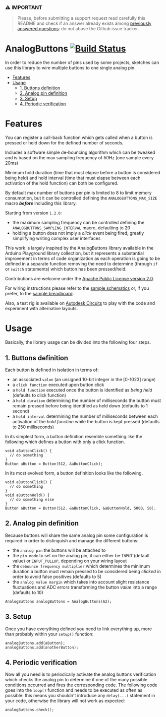 ### &#x26A0; **IMPORTANT**
 
> Please, before submitting a support request read carefully this README and check if an answer already exists among [previously answered questions](https://github.com/rlogiacco/AnalogButtons/issues?q=label:question): do not abuse the Github issue tracker.

AnalogButtons [![Build Status][travis-status]][travis]
=============
[travis]: https://travis-ci.org/rlogiacco/AnalogButtons
[travis-status]: https://travis-ci.org/rlogiacco/AnalogButtons.svg?branch=master

In order to reduce the number of pins used by some projects, sketches can use this library to wire multiple buttons to one single analog pin.

<!-- toc -->

- [Features](#features)
- [Usage](#usage)
  - [1. Buttons definition](#1-buttons-definition)
  - [2. Analog pin definition](#2-analog-pin-definition)
  - [3. Setup](#3-setup)
  - [4. Periodic verification](#4-periodic-verification)

<!-- tocstop -->

# Features

You can register a call-back function which gets called when a button is pressed or held down for the defined number of seconds.

Includes a software simple de-bouncing algorithm which can be tweaked and is based on the max sampling frequency of 50Hz (one sample every 20ms)
 
Minimum hold duration (time that must elapse before a button is considered being held) and hold interval (time that must elapse between each activation of the hold function) can both be configured.

By default max number of buttons per pin is limited to 8 to limit memory consumption, but it can be controlled defining the `ANALOGBUTTONS_MAX_SIZE` macro ***before*** including this library.

Starting from version `1.2.0`:

* the maximum sampling frequency can be controlled defining the `ANALOGBUTTONS_SAMPLING_INTERVAL` macro, defaulting to 20
* holding a button does not imply a *click* event being fired, greatly simplifying writing complex user interfaces 

This work is largely inspired by the AnalogButtons library available in the Arduino Playground library collection, but it represents a substantial improvement in terms of code organization as each operation is going to be defined in a separate function removing the need to determine (through `if` or `switch` statements) which button has been pressed/held.

Contributions are welcome under the [Apache Public License version 2.0](http://www.apache.org/licenses/LICENSE-2.0.html).

For wiring instructions please refer to the [sample schematics](https://raw.githubusercontent.com/rlogiacco/AnalogButtons/master/schematic.png) or, if you prefer, to the [sample breadboard](https://raw.githubusercontent.com/rlogiacco/AnalogButtons/master/breadboard.png).

Also, a test rig is available on [Autodesk Circuits](https://circuits.io/circuits/4718116-analogbuttons) to play with the code and experiment with alternative layouts.

# Usage

Basically, the library usage can be divided into the following four steps. 

## 1. Buttons definition


Each button is defined in isolation in terms of:

* an associated `value` (an unsigned 10-bit integer in the [0-1023] range)
* a `click function` executed upon button click
* a `hold function` executed once the button is identified as *being held* (defaults to click function)
* a `hold duration` determining the number of milliseconds the button must remain pressed before being identified as held down (defaults to 1 second)
* a `hold interval` determining the number of milliseconds between each activation of the *hold function* while the button is kept pressed (defaults to 250 milliseconds)

In its simplest form, a button definition resemble something like the following which defines a button with only a click function.

```
void aButtonClick() {
  // do something
}
Button aButton = Button(512, &aButtonClick);
```

In its most evolved form, a button definition looks like the following.


```
void aButtonClick() {
  // do something
}
void aButtonHold() {
  // do something else
}
Button aButton = Button(512, &aButtonClick, &aButtonHold, 5000, 50);
```


## 2. Analog pin definition

Because buttons will share the same analog pin some configuration is required in order to distinguish and manage the different buttons:

* the `analog pin` the buttons will be attached to
* the `pin mode` to set on the analog pin, it can either be `INPUT` (default value) or `INPUT_PULLUP`, depending on your wiring layout
* the `debounce frequency multiplier` which determines the minimum duration a button must remain pressed to be considered being *clicked* in order to avoid false positives (defaults to 5)
* the `analog value margin` which takes into account slight resistance fluctuations and ADC errors transforming the button *value* into a range (defaults to 10)

```
AnalogButtons analogButtons = AnalogButtons(A2);
```

## 3. Setup

Once you have everything defined you need to link everything up, more than probably within your `setup()` function:

```
analogButtons.add(aButton);
analogButtons.add(anotherButton);
```


## 4. Periodic verification

Now all you need is to periodically activate the analog buttons verification which checks the analog pin to determine if one of the many possible conditions occurred and fires the corresponding code. The following code goes into the `loop()` function and needs to be executed as often as possible: this means you shouldn't introduce any `delay(...)` statement in your code, otherwise the library will not work as expected: 

```
analogButtons.check();
```
